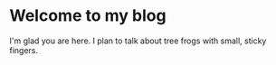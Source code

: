 # Welcome to my blog

I'm glad you are here. I plan to talk about tree frogs with small, sticky fingers.

